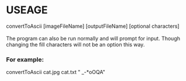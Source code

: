 # USEAGE

convertToAscii [imageFileName] [outputFileName] [optional characters]  \
  \
The program can also be run normally and will prompt for input. Though changing the fill characters will not be an option this way.

### For example:
convertToAscii cat.jpg cat.txt " _-*oOQA"

